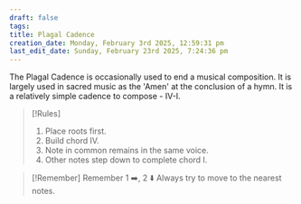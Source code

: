 ```yaml
---
draft: false
tags:
title: Plagal Cadence
creation_date: Monday, February 3rd 2025, 12:59:31 pm
last_edit_date: Sunday, February 23rd 2025, 7:24:36 pm
---
```


The Plagal Cadence is occasionally used to end a musical composition. It is largely used in sacred music as the 'Amen' at the conclusion of a hymn. It is a relatively simple cadence to compose - IV-I.

> [!Rules]
>
> 1. Place roots first.
> 2. Build chord IV.
> 3. Note in common remains in the same voice.
> 4. Other notes step down to complete chord I.

> [!Remember] Remember
> 1 ➡️, 2 ⬇️
> Always try to move to the nearest notes.
